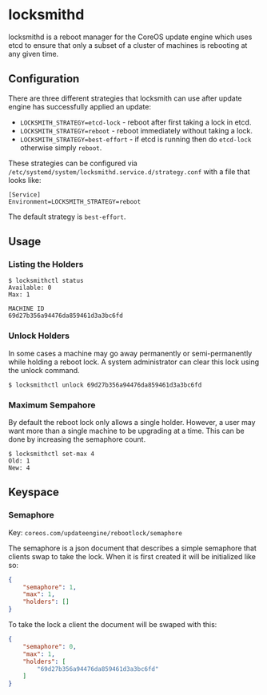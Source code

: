 # locksmithd

locksmithd is a reboot manager for the CoreOS update engine which uses
etcd to ensure that only a subset of a cluster of machines is rebooting
at any given time.

## Configuration

There are three different strategies that locksmith can use after update engine
has successfully applied an update:

- `LOCKSMITH_STRATEGY=etcd-lock` - reboot after first taking a lock in etcd.
- `LOCKSMITH_STRATEGY=reboot` - reboot immediately without taking a lock.
- `LOCKSMITH_STRATEGY=best-effort` - if etcd is running then do `etcd-lock` otherwise simply `reboot`.

These strategies can be configured via `/etc/systemd/system/locksmithd.service.d/strategy.conf` with a file that looks like:

```
[Service]
Environment=LOCKSMITH_STRATEGY=reboot
```

The default strategy is `best-effort`.

## Usage

### Listing the Holders

```
$ locksmithctl status
Available: 0
Max: 1

MACHINE ID
69d27b356a94476da859461d3a3bc6fd
```

### Unlock Holders

In some cases a machine may go away permanently or semi-permanently while
holding a reboot lock. A system administrator can clear this lock using the
unlock command.

```
$ locksmithctl unlock 69d27b356a94476da859461d3a3bc6fd
```

### Maximum Sempahore

By default the reboot lock only allows a single holder. However, a user may
want more than a single machine to be upgrading at a time. This can be done by
increasing the semaphore count.

```
$ locksmithctl set-max 4
Old: 1
New: 4
```

## Keyspace

### Semaphore

Key: `coreos.com/updateengine/rebootlock/semaphore`

The semaphore is a json document that describes a simple semaphore that clients
swap to take the lock. When it is first created it will be initialized like so:

```json
{
	"semaphore": 1,
	"max": 1,
	"holders": []
}
```

To take the lock a client the document will be swaped with this:

```json
{
	"semaphore": 0,
	"max": 1,
	"holders": [
		"69d27b356a94476da859461d3a3bc6fd"
	]
}
```
